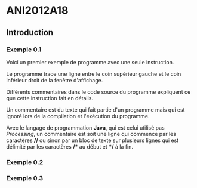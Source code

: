 # ANI2012A18

## Introduction

### Exemple 0.1

Voici un premier exemple de programme avec une seule instruction.

Le programme trace une ligne entre le coin supérieur gauche et le coin inférieur droit de la fenêtre d'affichage.

Différents commentaires dans le code source du programme expliquent ce que cette instruction fait en détails.

Un commentaire est du texte qui fait partie d'un programme mais qui est ignoré lors de la compilation et l'exécution du programme. 

Avec le langage de programmation **Java**, qui est celui utilisé pas *Processing*, un commentaire est soit une ligne qui commence par les caractères **//** ou sinon par un bloc de texte sur plusieurs lignes qui est délimité par les caractères **/\*** au début et **\*/** à la fin.

### Exemple 0.2


### Exemple 0.3


